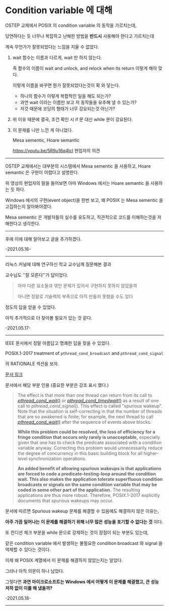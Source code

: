 # Condition variable 에 대해

OSTEP 교제에서 POSIX 의 condition variable 의 동작을 가르치는데,

당연하다는 듯 너무나 복잡하고 난해한 방법을 **반드시** 사용해야 한다고 가르치는데

계속 무언가가 잘못되었다는 느낌을 지울 수 없었다.

1. wait 함수는 이름과 다르게, wait 만 하지 않는다.

   즉 함수의 이름이 wait and unlock, and relock when its return 이렇게 해야 맞다.

   이렇게 이름을 바꾸면 뭔가 잘못되었다는것이 확 와 닿는다.

   - 하나의 함수가 이렇게 복합적인 일을 해도 되는가?
   - 과연 wait 이라는 이름만 보고 저 동작들을 유추해 낼 수 있는가?
   - 저것 때문에 코딩의 형태가 너무 강요되는것 아닌가?

2. 위 이유 때문에 결국, 조건 확인 시 if 문 대신 while 문이 강요된다.

3. 이 문제를 나만 느낀 게 아니었다.

   Mesa sementic, Hoare semantic

   https://youtu.be/5R9u16q4IcI 현업자의 의견

---

OSTEP 교제에서는 대부분의 시스템에서 Mesa sementic 을 사용하고, Hoare semantic 은 구현이 어렵다고 설명한다.

위 영상의 현업자의 말을 들어보면 아마 Windows 에서는 Hoare semantic 을 사용하는 듯 하다.

Windows 에서의 구현(event object)을 한번 보고, 왜 POSIX 는 Mesa sementic 을 고집하는지 알아봐야겠다.

Mesa sementic 은 개발자들의 실수를 유도하고, 직관적으로 코드를 이해하는것을 저해한다고 생각한다.

---

후에 이에 대해 알아보고 글을 추가하겠다.

-2021.05.16-

---

리눅스 커널에 대해 연구하신 학교 교수님께 질문해본 결과

교수님도 ''잘 모른다''가 답이었다.

>  아마 다른 요소들과 엮인 문제가 있어서 구현하지 못하지 않았을까
>
> 아니면 정말로 기술력의 부족으로 아직 만들지 못했을 수도 있다

정도의 답을 얻을 수 있었다.

아직 추가적으로 더 찾아볼 필요가 있는 것 같다.

-2021.05.17-

---

IEEE 문서에서 정말 아름답고 명쾌한 답을 찾을 수 있었다.

POSIX.1-2017 treatment of `pthread_cond_broadcast` and `pthread_cond_signal`

의 RATIONALE 섹션을 보자.

[문서 링크](https://pubs.opengroup.org/onlinepubs/9699919799/functions/pthread_cond_signal.html#tag_16_418_08_01) 

문서에서 해당 부분 인용 (중요한 부분은 강조 표시 했다.)

> The effect is that more than one thread can return from its call to [*pthread_cond_wait*()](https://pubs.opengroup.org/onlinepubs/9699919799/functions/pthread_cond_wait.html) or [*pthread_cond_timedwait*()](https://pubs.opengroup.org/onlinepubs/9699919799/functions/pthread_cond_timedwait.html) as a result of one call to *pthread_cond_signal*(). This effect is called "spurious wakeup". Note that the situation is self-correcting in that the number of threads that are so awakened is finite; for example, the next thread to call [*pthread_cond_wait*()](https://pubs.opengroup.org/onlinepubs/9699919799/functions/pthread_cond_wait.html) after the sequence of events above blocks.
>
> **While this problem could be resolved, the loss of efficiency for a fringe condition that occurs only rarely is unacceptable,** especially given that one has to check the predicate associated with a condition variable anyway. Correcting this problem would unnecessarily reduce the degree of concurrency in this basic building block for all higher-level synchronization operations.
>
> **An added benefit of allowing spurious wakeups is that applications are forced to code a predicate-testing-loop around the condition wait. This also makes the application tolerate superfluous condition broadcasts or signals on the same condition variable that may be coded in some other part of the application.** The resulting applications are thus more robust. Therefore, POSIX.1-2017 explicitly documents that spurious wakeups may occur.

문서에 따르면 Spurious wakeup 문제를 해결할 수 있음에도 해결하지 않은 이유는,

**아주 가끔 일어나는 이 문제를 해결하기 위해 너무 많은 성능을 포기할 수 없다는 것** 이다.

또 컨디션 체크 부분을 while 문으로 강제하는 것이 장점이 되는 부분도 있는데,

같은 condition variable 에서 발생하는 불필요한 condition broadcast 와 signal 을 억제할 수 있다는 것이다.

이제 왜 POSIX 계열에서 이 문제를 해결하지 않았는지는 알았다.

그러나 아직 의문이 하나 남았다.

그렇다면 **과연 마이크로소프트는 Windows 에서 어떻게 이 문제를 해결했고, 큰 성능 저하 없이 이를 해 냈을까?**

-2021.05.18-

---

